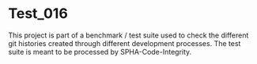 # Test_016
This project is part of a benchmark / test suite used to check the different git histories created through different development processes. The test suite is meant to be processed by SPHA-Code-Integrity.
